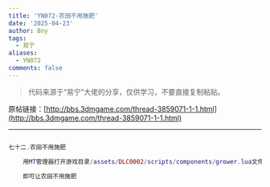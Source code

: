 ```yaml
---
title: 'YN072-农田不用施肥'
date: '2025-04-23'
author: Bny
tags:
  - 易宁
aliases:
  - YN072
comments: false
---
```


> 代码来源于“易宁”大佬的分享，仅供学习，不要直接复制粘贴。

原帖链接：[http://bbs.3dmgame.com/thread-3859071-1-1.html](http://bbs.3dmgame.com/thread-3859071-1-1.html)

---

```lua  

七十二.农田不用施肥	用MT管理器打开游戏目录/assets/DLC0002/scripts/components/grower.lua文件，将self.cycles_left = self.cycles_left - 1替换为self.cycles_left = self.cycles_left	即可让农田不用施肥

```  

